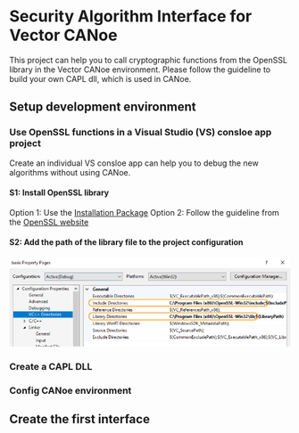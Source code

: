 # Security Algorithm Interface for Vector CANoe

This project can help you to call cryptographic functions from the OpenSSL library in the Vector CANoe environment. Please follow the guideline to build your own CAPL dll, which is used in CANoe.

## Setup development environment

### Use OpenSSL functions in a Visual Studio (VS) consloe app project

Create an individual VS consloe app can help you to debug the new algorithms without using CANoe.

#### S1: Install OpenSSL library
Option 1: Use the [Installation Package](http://slproweb.com/products/Win32OpenSSL.html)
Option 2: Follow the guideline from the [OpenSSL website](https://www.openssl.org/source/)

#### S2: Add the path of the library file to the project configuration
![](https://github.com/yujinghua/SecAlgInCANoe/blob/main/image/Setup_1.png)


### Create a CAPL DLL

### Config CANoe environment

## Create the first interface



